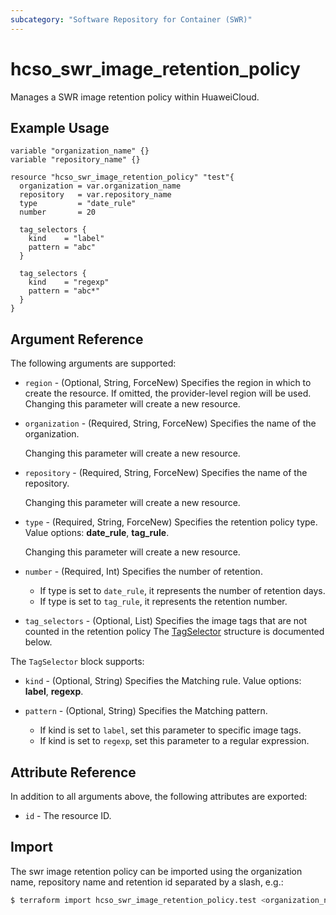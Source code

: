 ```yaml
---
subcategory: "Software Repository for Container (SWR)"
---
```


# hcso_swr_image_retention_policy

Manages a SWR image retention policy within HuaweiCloud.

## Example Usage

```hcl
variable "organization_name" {}
variable "repository_name" {}

resource "hcso_swr_image_retention_policy" "test"{
  organization = var.organization_name
  repository   = var.repository_name
  type         = "date_rule"
  number       = 20

  tag_selectors {
    kind    = "label"
    pattern = "abc"
  }

  tag_selectors {
    kind    = "regexp"
    pattern = "abc*"
  }
}
```

## Argument Reference

The following arguments are supported:

* `region` - (Optional, String, ForceNew) Specifies the region in which to create the resource.
  If omitted, the provider-level region will be used. Changing this parameter will create a new resource.

* `organization` - (Required, String, ForceNew) Specifies the name of the organization.

  Changing this parameter will create a new resource.

* `repository` - (Required, String, ForceNew) Specifies the name of the repository.

  Changing this parameter will create a new resource.

* `type` - (Required, String, ForceNew) Specifies the retention policy type.
  Value options: **date_rule**, **tag_rule**.

  Changing this parameter will create a new resource.

* `number` - (Required, Int) Specifies the number of retention.
  + If type is set to `date_rule`, it represents the number of retention days.
  + If type is set to `tag_rule`, it represents the retention number.

* `tag_selectors` - (Optional, List) Specifies the image tags that are not counted in the retention policy
The [TagSelector](#SwrImageRetentionPolicy_TagSelector) structure is documented below.

<a name="SwrImageRetentionPolicy_TagSelector"></a>
The `TagSelector` block supports:

* `kind` - (Optional, String) Specifies the Matching rule. Value options: **label**, **regexp**.

* `pattern` - (Optional, String) Specifies the Matching pattern.
  + If kind is set to `label`, set this parameter to specific image tags.
  + If kind is set to `regexp`, set this parameter to a regular expression.

## Attribute Reference

In addition to all arguments above, the following attributes are exported:

* `id` - The resource ID.

## Import

The swr image retention policy can be imported using the organization name, repository name
and retention id separated by a slash, e.g.:

```bash
$ terraform import hcso_swr_image_retention_policy.test <organization_name>/<repository_name>/<retention_id>
```
